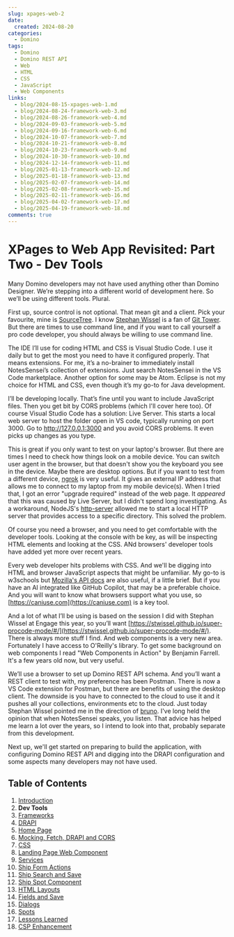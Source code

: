```yaml
---
slug: xpages-web-2
date: 
  created: 2024-08-20
categories:
  - Domino
tags: 
  - Domino
  - Domino REST API
  - Web
  - HTML
  - CSS
  - JavaScript
  - Web Components
links:
  - blog/2024-08-15-xpages-web-1.md
  - blog/2024-08-24-framework-web-3.md
  - blog/2024-08-26-framework-web-4.md
  - blog/2024-09-03-framework-web-5.md
  - blog/2024-09-16-framework-web-6.md
  - blog/2024-10-07-framework-web-7.md
  - blog/2024-10-21-framework-web-8.md
  - blog/2024-10-23-framework-web-9.md
  - blog/2024-10-30-framework-web-10.md
  - blog/2024-12-14-framework-web-11.md
  - blog/2025-01-13-framework-web-12.md
  - blog/2025-01-18-framework-web-13.md
  - blog/2025-02-07-framework-web-14.md
  - blog/2025-02-08-framework-web-15.md
  - blog/2025-02-11-framework-web-16.md
  - blog/2025-04-02-framework-web-17.md
  - blog/2025-04-19-framework-web-18.md
comments: true
---
```

# XPages to Web App Revisited: Part Two - Dev Tools

Many Domino developers may not have used anything other than Domino Designer. We’re stepping into a different world of development here. So we’ll be using different tools. Plural.

<!-- more -->

First up, source control is not optional. That mean git and a client. Pick your favourite, mine is [SourceTree](https://www.sourcetreeapp.com/). I know [Stephan Wissel](https://www.wissel.net) is a fan of [Git Tower](https://www.git-tower.com/). But there are times to use command line, and if you want to call yourself a pro code developer, you should always be willing to use command line.

The IDE I’ll use for coding HTML and CSS is Visual Studio Code. I use it daily but to get the most you need to have it configured properly. That means extensions. For me, it’s a no-brainer to immediately install NotesSensei’s collection of extensions. Just search NotesSensei in the VS Code marketplace. Another option for some may be Atom. Eclipse is not my choice for HTML and CSS, even though it’s my go-to for Java development.

I’ll be developing locally. That’s fine until you want to include JavaScript files. Then you get bit by CORS problems (which I'll cover here too). Of course Visual Studio Code has a solution: Live Server. This starts a local web server to host the folder open in VS code, typically running on port 3000. Go to http://127.0.0.1:3000 and you avoid CORS problems. It even picks up changes as you type.

This is great if you only want to test on your laptop's browser. But there are times I need to check how things look on a mobile device. You can switch user agent in the browser, but that doesn't show you the keyboard you see in the device. Maybe there are desktop options. But if you want to test from a different device, [ngrok](https://ngrok.com/) is very useful. It gives an external IP address that allows me to connect to my laptop from my mobile device(s). When I tried that, I got an error "upgrade required" instead of the web page. It _appeared_ that this was caused by Live Server, but I didn't spend long investigating. As a workaround, NodeJS's [http-server](https://www.npmjs.com/package/http-server) allowed me to start a local HTTP server that provides access to a specific directory. This solved the problem.

Of course you need a browser, and you need to get comfortable with the developer tools. Looking at the console with be key, as will be inspecting HTML elements and looking at the CSS. ANd browsers' developer tools have added yet more over recent years.

Every web developer hits problems with CSS. And we'll be digging into HTML and browser JavaScript aspects that might be unfamiliar. My go-to is w3schools but [Mozilla's API docs](https://developer.mozilla.org/) are also useful, if a little brief. But if you have an AI integrated like GitHub Copilot, that may be a preferable choice. And you will want to know what browsers support what you use, so [https://caniuse.com](https://caniuse.com) is a key tool.

And a lot of what I’ll be using is based on the session I did with Stephan Wissel at Engage this year, so you’ll want [https://stwissel.github.io/super-procode-mode/#/](https://stwissel.github.io/super-procode-mode/#/). There is always more stuff I find. And web components is a very new area. Fortunately I have access to O'Reilly's library. To get some background on web components I read "Web Components in Action" by Benjamin Farrell. It's a few years old now, but very useful.

We’ll use a browser to set up Domino REST API schema. And you’ll want a REST client to test with, my preference has been Postman. There is now a VS Code extension for Postman, but there are benefits of using the desktop client. The downside is you have to connected to the cloud to use it and it pushes all your collections, environments etc to the cloud. Just today Stephan Wissel pointed me in the direction of [bruno](https://www.usebruno.com/). I've long held the opinion that when NotesSensei speaks, you listen. That advice has helped me learn a lot over the years, so I intend to look into that, probably separate from this development.

Next up, we'll get started on preparing to build the application, with configuring Domino REST API and digging into the DRAPI configuration and some aspects many developers may not have used.

## Table of Contents

1. [Introduction](./2024-08-15-xpages-web-1.md)
1. **Dev Tools**
1. [Frameworks](./2024-08-24-framework-web-3.md)
1. [DRAPI](./2024-08-26-framework-web-4.md)
1. [Home Page](./2024-09-03-framework-web-5.md)
1. [Mocking, Fetch, DRAPI and CORS](./2024-09-16-framework-web-6.md)
1. [CSS](./2024-10-07-framework-web-7.md)
1. [Landing Page Web Component](./2024-10-21-framework-web-8.md)
1. [Services](./2024-10-23-framework-web-9.md)
1. [Ship Form Actions](./2024-10-30-framework-web-10.md)
1. [Ship Search and Save](./2024-12-14-framework-web-11.md)
1. [Ship Spot Component](./2025-01-13-framework-web-12.md)
1. [HTML Layouts](./2025-01-18-framework-web-13.md)
1. [Fields and Save](./2025-02-07-framework-web-14.md)
1. [Dialogs](./2025-02-08-framework-web-15.md)
1. [Spots](./2025-02-11-framework-web-16.md)
1. [Lessons Learned](./2025-04-02-framework-web-17.md)
1. [CSP Enhancement](./2025-04-19-framework-web-18.md)